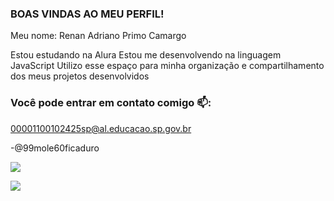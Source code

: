 ### BOAS VINDAS AO MEU PERFIL!

Meu nome: Renan Adriano Primo Camargo

Estou estudando na Alura
Estou me desenvolvendo na linguagem JavaScript
Utilizo esse espaço para minha organização e compartilhamento dos meus projetos desenvolvidos

### Você pode entrar em contato comigo 📫:

00001100102425sp@al.educacao.sp.gov.br

-@99mole60ficaduro

![](https://media.discordapp.net/attachments/1198708597970960464/1201655859319681034/photo_2_2023-10-13_20-49-18.gif?ex=66618ffa&is=66603e7a&hm=41bfdfdf08f222bbcfeae8796ad174ace1d8361345a28d362f7376af07e7a5e4&=&width=592&height=465)

![](https://images-ext-1.discordapp.net/external/868eBP4Dv1CR-6XlI6i4mb9_zzu8wt_TSlTA9DK6sbY/https/media.tenor.com/sg3VH2fbmKsAAAPo/toletole-toletolerun.gif)
